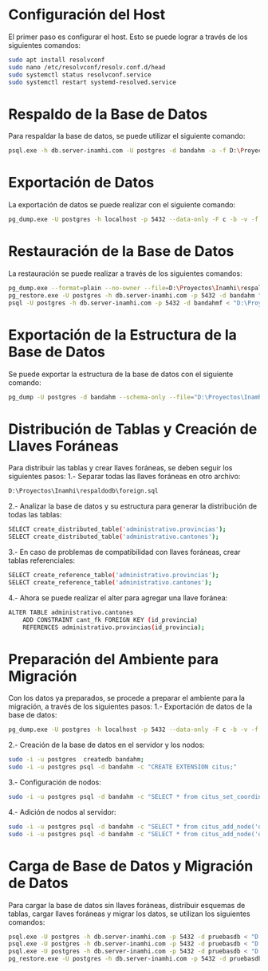 # Configuración del Host

El primer paso es configurar el host. Esto se puede lograr a través de los siguientes comandos:

```bash
sudo apt install resolvconf
sudo nano /etc/resolvconf/resolv.conf.d/head
sudo systemctl status resolvconf.service
sudo systemctl restart systemd-resolved.service
```
# Respaldo de la Base de Datos

Para respaldar la base de datos, se puede utilizar el siguiente comando:

```bash
psql.exe -h db.server-inamhi.com -U postgres -d bandahm -a -f D:\Proyectos\Inamhi\respaldodb\bandahm_data.sql
```

# Exportación de Datos
La exportación de datos se puede realizar con el siguiente comando:
```bash
pg_dump.exe -U postgres -h localhost -p 5432 --data-only -F c -b -v -f "D:\Proyectos\Inamhi\respaldodb\bandahm_data.backup" bandahm
```
# Restauración de la Base de Datos
La restauración se puede realizar a través de los siguientes comandos:

```bash
pg_dump.exe --format=plain --no-owner --file=D:\Proyectos\Inamhi\respaldodb\bandahm_data.sql postgres://postgres:postgres@localhost:5432/bandahm
pg_restore.exe -U postgres -h db.server-inamhi.com -p 5432 -d bandahm "D:\Proyectos\Inamhi\respaldodb\bandahm_data.backup"
psql -U postgres -h db.server-inamhi.com -p 5432 -d bandahmf < "D:\Proyectos\Inamhi\respaldodb\bandahm_data.backup"
```
# Exportación de la Estructura de la Base de Datos
Se puede exportar la estructura de la base de datos con el siguiente comando:

```bash
pg_dump -U postgres -d bandahm --schema-only --file="D:\Proyectos\Inamhi\respaldodb\bandahm.sql"
```

# Distribución de Tablas y Creación de Llaves Foráneas
Para distribuir las tablas y crear llaves foráneas, se deben seguir los siguientes pasos:
1.- Separar todas las llaves foráneas en otro archivo:

```bash
D:\Proyectos\Inamhi\respaldodb\foreign.sql
```
2.- Analizar la base de datos y su estructura para generar la distribución de todas las tablas:
```bash
SELECT create_distributed_table('administrativo.provincias');
SELECT create_distributed_table('administrativo.cantones');
```

3.- En caso de problemas de compatibilidad con llaves foráneas, crear tablas referenciales:
```bash
SELECT create_reference_table('administrativo.provincias');
SELECT create_reference_table('administrativo.cantones');
```

4.- Ahora se puede realizar el alter para agregar una llave foránea:
```bash
ALTER TABLE administrativo.cantones
    ADD CONSTRAINT cant_fk FOREIGN KEY (id_provincia)
    REFERENCES administrativo.provincias(id_provincia);
```

# Preparación del Ambiente para Migración
Con los datos ya preparados, se procede a preparar el ambiente para la migración, a través de los siguientes pasos:
1.- Exportación de datos de la base de datos:
```bash
pg_dump.exe -U postgres -h localhost -p 5432 --data-only -F c -b -v -f "D:\Proyectos\Inamhi\respaldodb\bandahm_data.backup" bandahm
```
2.- Creación de la base de datos en el servidor y los nodos:
```bash
sudo -i -u postgres  createdb bandahm;
sudo -i -u postgres psql -d bandahm -c "CREATE EXTENSION citus;"
```
3.- Configuración de nodos:
```bash
sudo -i -u postgres psql -d bandahm -c "SELECT * from citus_set_coordinator_host('db.server-inamhi.com',5432);"
```
4.- Adición de nodos al servidor:
```bash
sudo -i -u postgres psql -d bandahm -c "SELECT * from citus_add_node('db.nodo1-inamhi.com',5432);"
sudo -i -u postgres psql -d bandahm -c "SELECT * from citus_add_node('db.nodo2-inamhi.com',5432);"
```
# Carga de Base de Datos y Migración de Datos
Para cargar la base de datos sin llaves foráneas, distribuir esquemas de tablas, cargar llaves foráneas y migrar los datos, se utilizan los siguientes comandos:

```bash
psql.exe -U postgres -h db.server-inamhi.com -p 5432 -d pruebasdb < "D:\Proyectos\Inamhi\respaldodb\bandahm.sql"
psql.exe -U postgres -h db.server-inamhi.com -p 5432 -d pruebasdb < "D:\Proyectos\Inamhi\respaldodb\distributed_table.sql"
psql.exe -U postgres -h db.server-inamhi.com -p 5432 -d pruebasdb < "D:\Proyectos\Inamhi\respaldodb\foreign.sql"
pg_restore.exe -U postgres -h db.server-inamhi.com -p 5432 -d pruebasdb "D:\Proyectos\Inamhi\respaldodb\bandahm_data.backup"
```






